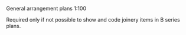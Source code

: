 <span class="transform-to-uppercase">General arrangement plans <span class="highlight-red">1:100</span></span>

<span class="highlight-red">Required only if not possible to show and code joinery items in B series plans.</span>